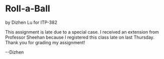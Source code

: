 # Roll-a-Ball
by Dizhen Lu
for ITP-382

This assignment is late due to a special case. I received an extension from Professor Sheehan because I registered this class late on last Thursday. Thank you for grading my assignment!

--Dizhen